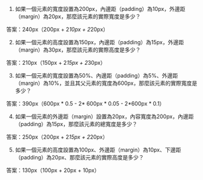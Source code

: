 

1. 如果一個元素的寬度設置為200px，內邊距（padding）為10px，外邊距（margin）為20px，那麼該元素的實際寬度是多少？

答案：240px（200px + 2*10px + 2*20px）

2. 如果一個元素的高度設置為150px，內邊距（padding）為15px，外邊距（margin）為30px，那麼該元素的實際高度是多少？

答案：210px（150px + 2*15px + 2*30px）

3. 如果一個元素的寬度設置為50%、內邊距（padding）為5%、外邊距（margin）為10%，並且其父元素的寬度為600px，那麼該元素的實際寬度是多少？

答案：390px（600px * 0.5 - 2* 600px * 0.05 - 2*600px * 0.1）

4. 如果一個元素的外邊距（margin）設置為20px，內容寬度為200px，內邊距（padding）為15px，那麼該元素的總寬度是多少？

答案：250px（200px + 2*15px + 2*20px）

5. 如果一個元素的高度設置為100px、外邊距（margin）為10px、下邊距（padding）為20px、那麼該元素的實際高度是多少？

答案：130px（100px + 20px + 10px）